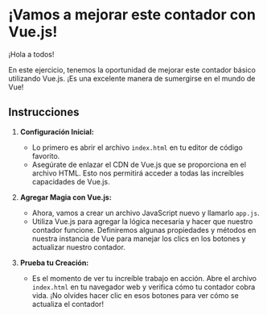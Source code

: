 # ¡Vamos a mejorar este contador con Vue.js!

¡Hola a todos!

En este ejercicio, tenemos la oportunidad de mejorar este contador básico utilizando Vue.js. ¡Es una excelente manera de sumergirse en el mundo de Vue!

## Instrucciones

1. **Configuración Inicial:**

   - Lo primero es abrir el archivo `index.html` en tu editor de código favorito.
   - Asegúrate de enlazar el CDN de Vue.js que se proporciona en el archivo HTML. Esto nos permitirá acceder a todas las increíbles capacidades de Vue.js.

2. **Agregar Magia con Vue.js:**
   - Ahora, vamos a crear un archivo JavaScript nuevo y llamarlo `app.js`.
   - Utiliza Vue.js para agregar la lógica necesaria y hacer que nuestro contador funcione. Definiremos algunas propiedades y métodos en nuestra instancia de Vue para manejar los clics en los botones y actualizar nuestro contador.

3. **Prueba tu Creación:**
   - Es el momento de ver tu increíble trabajo en acción. Abre el archivo `index.html` en tu navegador web y verifica cómo tu contador cobra vida. ¡No olvides hacer clic en esos botones para ver cómo se actualiza el contador!
